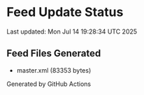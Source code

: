 # Feed Update Status
Last updated: Mon Jul 14 19:28:34 UTC 2025

## Feed Files Generated
- master.xml (83353 bytes)

Generated by GitHub Actions
